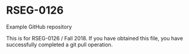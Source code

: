 # RSEG-0126
Example GitHub repository

This is for RSEG-0126 / Fall 2018. If you have obtained
this file, you have successfully completed a git pull
operation.

 


